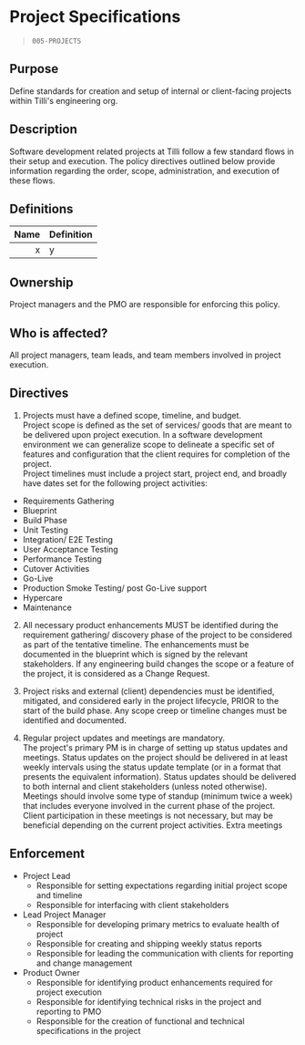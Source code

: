 # Project Specifications
> `005-PROJECTS`

## Purpose
Define standards for creation and setup of internal or client-facing projects within Tilli's engineering org.

## Description
Software development related projects at Tilli follow a few standard flows in their setup and execution. The policy directives outlined below provide information regarding the order, scope, administration, and execution of these flows.

## Definitions
|Name|Definition|
| --:|:-- |
|x|y|

## Ownership
Project managers and the PMO are responsible for enforcing this policy.

## Who is affected?
All project managers, team leads, and team members involved in project execution.

## Directives
1. Projects must have a defined scope, timeline, and budget.  
Project scope is defined as the set of services/ goods that are meant to be delivered upon project execution. In a software development environment we can generalize scope to delineate a specific set of features and configuration that the client requires for completion of the project.  
Project timelines must include a project start, project end, and broadly have dates set for the following project activities:  

- Requirements Gathering <!-- TODO: include security in requirements gathering + when to execute security-related developments (in between UT + E2E testing)  -->
- Blueprint
- Build Phase
- Unit Testing
- Integration/ E2E Testing
- User Acceptance Testing
- Performance Testing
- Cutover Activities
- Go-Live
- Production Smoke Testing/ post Go-Live support
- Hypercare
- Maintenance

2. All necessary product enhancements MUST be identified during the requirement gathering/ discovery phase of the project to be considered as part of the tentative timeline. The enhancements must be documented in the blueprint which is signed by the relevant stakeholders. If any engineering build changes the scope or a feature of the project, it is considered as a Change Request. 

3. Project risks and external (client) dependencies must be identified, mitigated, and considered early in the project lifecycle, PRIOR to the start of the build phase. Any scope creep or timeline changes must be identified and documented. 

4. Regular project updates and meetings are mandatory.  
The project's primary PM is in charge of setting up status updates and meetings.
Status updates on the project should be delivered in at least weekly intervals using the status update template (or in a format that presents the equivalent information). Status updates should be delivered to both internal and client stakeholders (unless noted otherwise).  
Meetings should involve some type of standup (minimum twice a week) that includes everyone involved in the current phase of the project. Client participation in these meetings is not necessary, but may be beneficial depending on the current project activities. Extra meetings 

## Enforcement
- Project Lead
  - Responsible for setting expectations regarding initial project scope and timeline
  - Responsible for interfacing with client stakeholders
- Lead Project Manager
  - Responsible for developing primary metrics to evaluate health of project
  - Responsible for creating and shipping weekly status reports
  - Responsible for leading the communication with clients for reporting and change management 
- Product Owner
  - Responsible for identifying product enhancements required for project execution
  - Responsible for identifying technical risks in the project and reporting to PMO
  - Responsible for the creation of functional and technical specifications in the project
